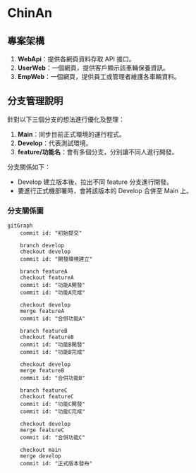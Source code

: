 # ChinAn
  
## 專案架構

1. **WebApi**：提供各網頁資料存取 API 接口。
2. **UserWeb**：一個網頁，提供客戶顯示該車輛保養資訊。
3. **EmpWeb**：一個網頁，提供員工或管理者維護各車輛資料。


## 分支管理說明

針對以下三個分支的想法進行優化及整理：

1. **Main**：同步目前正式環境的運行程式。
2. **Develop**：代表測試環境。
3. **feature/功能名**：會有多個分支，分別讓不同人進行開發。


分支關係如下：
- Develop 建立版本後，拉出不同 feature 分支進行開發。
- 要進行正式機部署時，會將該版本的 Develop 合併至 Main 上。

### 分支關係圖

```mermaid
gitGraph
    commit id: "初始提交"
    
    branch develop
    checkout develop
    commit id: "開發環境建立"
    
    branch featureA
    checkout featureA
    commit id: "功能A開發"
    commit id: "功能A完成"
    
    checkout develop
    merge featureA
    commit id: "合併功能A"
    
    branch featureB
    checkout featureB
    commit id: "功能B開發"
    commit id: "功能B完成"
    
    checkout develop
    merge featureB
    commit id: "合併功能B"
    
    branch featureC
    checkout featureC
    commit id: "功能C開發"
    commit id: "功能C完成"
    
    checkout develop
    merge featureC
    commit id: "合併功能C"
    
    checkout main
    merge develop
    commit id: "正式版本發布"
```
